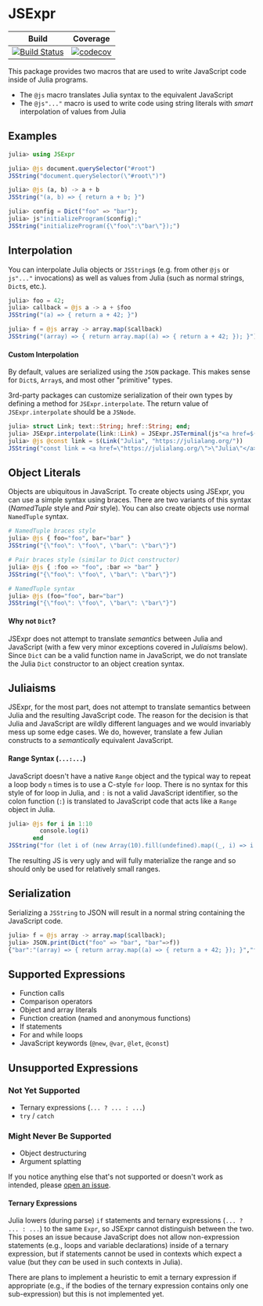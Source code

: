# JSExpr

| Build | Coverage |
|-------|----------|
| [![Build Status](https://travis-ci.org/JuliaGizmos/JSExpr.jl.svg?branch=master)](https://travis-ci.org/JuliaGizmos/JSExpr.jl) | [![codecov](https://codecov.io/gh/JuliaGizmos/JSExpr.jl/branch/master/graph/badge.svg)](https://codecov.io/gh/JuliaGizmos/JSExpr.jl)

This package provides two macros that are used to write JavaScript code inside
of Julia programs.
* The `@js` macro translates Julia syntax to the equivalent JavaScript
* The `@js"..."` macro is used to write code using string literals with _smart_
  interpolation of values from Julia

## Examples

```julia
julia> using JSExpr

julia> @js document.querySelector("#root")
JSString("document.querySelector(\"#root\")")

julia> @js (a, b) -> a + b
JSString("(a, b) => { return a + b; }")

julia> config = Dict("foo" => "bar");
julia> js"initializeProgram($config);"
JSString("initializeProgram({\"foo\":\"bar\"});")
```

## Interpolation

You can interpolate Julia objects or `JSString`s (e.g. from other `@js` or
  `js"..."` invocations) as well as values from Julia (such as normal
  strings, `Dict`s, etc.).

```julia
julia> foo = 42;
julia> callback = @js a -> a + $foo
JSString("(a) => { return a + 42; }")

julia> f = @js array -> array.map($callback)
JSString("(array) => { return array.map((a) => { return a + 42; }); }")
```

#### Custom Interpolation
By default, values are serialized using the `JSON` package.
This makes sense for `Dict`s, `Array`s, and most other "primitive" types.

3rd-party packages can customize serialization of their own types by defining
a method for `JSExpr.interpolate`.
The return value of `JSExpr.interpolate` should be a `JSNode`.

```julia
julia> struct Link; text::String; href::String; end;
julia> JSExpr.interpolate(link::Link) = JSExpr.JSTerminal(js"<a href=$(link.href)>$(link.text)</a>");
julia> @js @const link = $(Link("Julia", "https://julialang.org/"))
JSString("const link = <a href=\"https://julialang.org/\">\"Julia\"</a>")
```

## Object Literals

Objects are ubiquitous in JavaScript.
To create objects using JSExpr, you can use a simple syntax using braces.
There are two variants of this syntax (_NamedTuple_ style and _Pair_ style).
You can also create objects use normal `NamedTuple` syntax.

```julia
# NamedTuple braces style
julia> @js { foo="foo", bar="bar" }
JSString("{\"foo\": \"foo\", \"bar\": \"bar\"}")

# Pair braces style (similar to Dict constructor)
julia> @js { :foo => "foo", :bar => "bar" }
JSString("{\"foo\": \"foo\", \"bar\": \"bar\"}")

# NamedTuple syntax
julia> @js (foo="foo", bar="bar")
JSString("{\"foo\": \"foo\", \"bar\": \"bar\"}")
```

#### Why not `Dict`?
JSExpr does not attempt to translate _semantics_ between Julia and JavaScript
  (with a few very minor exceptions covered in _Juliaisms_ below).
Since `Dict` can be a valid function name in JavaScript, we do not translate
  the Julia `Dict` constructor to an object creation syntax.

## Juliaisms
JSExpr, for the most part, does not attempt to translate semantics between
  Julia and the resulting JavaScript code.
The reason for the decision is that Julia and JavaScript are
  wildly different languages and we would invariably mess up some edge cases.
We do, however, translate a few Julian constructs to a _semantically_ equivalent
  JavaScript.

#### Range Syntax (`...:...`)
JavaScript doesn't have a native `Range` object and the typical way to repeat a
loop body `n` times is to use a C-style `for` loop. There is no syntax for this
style of for loop in Julia, and `:` is not a valid JavaScript identifier, so the
colon function (`:`) is translated to JavaScript code that acts like a `Range`
object in Julia.

```julia
julia> @js for i in 1:10
         console.log(i)
       end
JSString("for (let i of (new Array(10).fill(undefined).map((_, i) => i + 1))) { console.log(i); }")
```

The resulting JS is very ugly and will fully materialize the range and so
should only be used for relatively small ranges.

## Serialization

Serializing a `JSString` to JSON will result in a normal string containing the
JavaScript code.

```julia
julia> f = @js array -> array.map($callback);
julia> JSON.print(Dict("foo" => "bar", "bar"=>f))
{"bar":"(array) => { return array.map((a) => { return a + 42; }); }","foo":"bar"}
```

## Supported Expressions
- Function calls
- Comparison operators
- Object and array literals
- Function creation (named and anonymous functions)
- If statements
- For and while loops
- JavaScript keywords (`@new`, `@var`, `@let`, `@const`)

## Unsupported Expressions
### Not Yet Supported
* Ternary expressions (`... ? ... : ...`)
* `try` / `catch`

### Might Never Be Supported
* Object destructuring
* Argument splatting

If you notice anything else that's not supported or doesn't work as intended,
please [open an issue](https://github.com/JuliaGizmos/JSExpr.jl/issues).

#### Ternary Expressions
Julia lowers (during parse) `if` statements and ternary expressions (`... ? ... : ...`)
to the same `Expr`, so JSExpr cannot distinguish between the two.
This poses an issue because JavaScript does not allow non-expression statements
(e.g., loops and variable declarations) inside of a ternary expression, but if
statements cannot be used in contexts which expect a value (but they _can_ be
used in such contexts in Julia).

There are plans to implement a heuristic to emit a ternary expression if
  appropriate (e.g., if the bodies of the ternary expression contains only one
  sub-expression) but this is not implemented yet.
